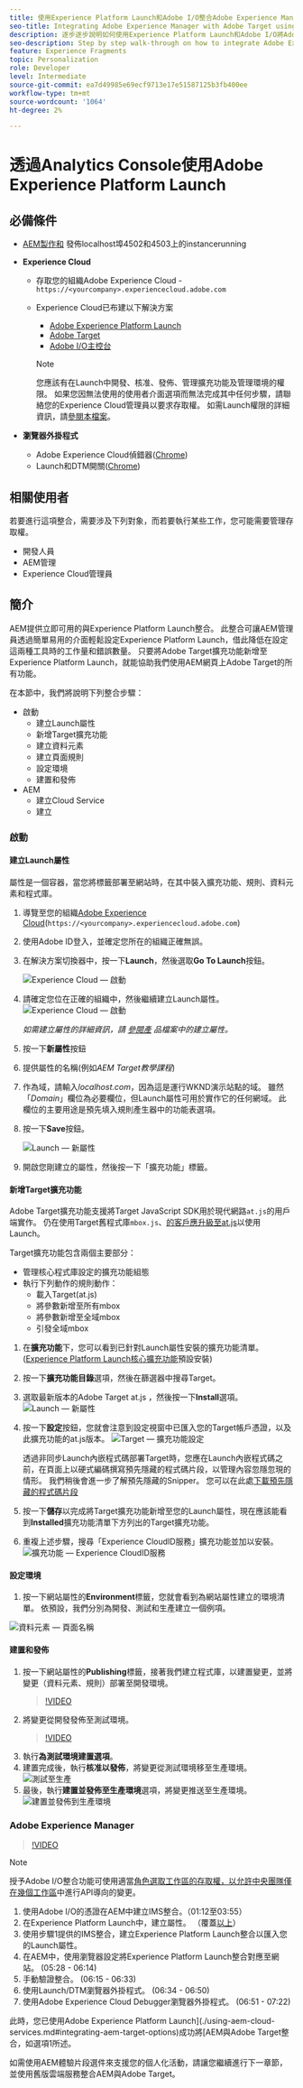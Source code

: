 ```yaml
---
title: 使用Experience Platform Launch和Adobe I/O整合Adobe Experience Manager與Adobe Target
seo-title: Integrating Adobe Experience Manager with Adobe Target using Experience Platform Launch and Adobe I/O
description: 逐步逐步說明如何使用Experience Platform Launch和Adobe I/O將Adobe Experience Manager與Adobe Target整合
seo-description: Step by step walk-through on how to integrate Adobe Experience Manager with Adobe Target using Experience Platform Launch and Adobe I/O
feature: Experience Fragments
topic: Personalization
role: Developer
level: Intermediate
source-git-commit: ea7d49985e69ecf9713e17e51587125b3fb400ee
workflow-type: tm+mt
source-wordcount: '1064'
ht-degree: 2%

---
```



# 透過Analytics Console使用Adobe Experience Platform Launch

## 必備條件

* [AEM製作和](./implementation.md#set-up-aem) 發佈localhost埠4502和4503上的instancerunning
* **Experience Cloud**
   * 存取您的組織Adobe Experience Cloud - `https://<yourcompany>.experiencecloud.adobe.com`
   * Experience Cloud已布建以下解決方案
      * [Adobe Experience Platform Launch](https://experiencecloud.adobe.com)
      * [Adobe Target](https://experiencecloud.adobe.com)
      * [Adobe I/O主控台](https://console.adobe.io)

      >[!NOTE]
      >您應該有在Launch中開發、核准、發佈、管理擴充功能及管理環境的權限。 如果您因無法使用的使用者介面選項而無法完成其中任何步驟，請聯絡您的Experience Cloud管理員以要求存取權。 如需Launch權限的詳細資訊，請[參閱本檔案](https://experienceleague.adobe.com/docs/experience-platform/tags/admin/user-permissions.html)。


* **瀏覽器外掛程式**
   * Adobe Experience Cloud偵錯器([Chrome](https://chrome.google.com/webstore/detail/adobe-experience-cloud-de/ocdmogmohccmeicdhlhhgepeaijenapj))
   * Launch和DTM開關([Chrome](https://chrome.google.com/webstore/detail/launch-and-dtm-switch/nlgdemkdapolikbjimjajpmonpbpmipk))

## 相關使用者

若要進行這項整合，需要涉及下列對象，而若要執行某些工作，您可能需要管理存取權。

* 開發人員
* AEM管理
* Experience Cloud管理員

## 簡介

AEM提供立即可用的與Experience Platform Launch整合。 此整合可讓AEM管理員透過簡單易用的介面輕鬆設定Experience Platform Launch，借此降低在設定這兩種工具時的工作量和錯誤數量。 只要將Adobe Target擴充功能新增至Experience Platform Launch，就能協助我們使用AEM網頁上Adobe Target的所有功能。

在本節中，我們將說明下列整合步驟：

* 啟動
   * 建立Launch屬性
   * 新增Target擴充功能
   * 建立資料元素
   * 建立頁面規則
   * 設定環境
   * 建置和發佈
* AEM
   * 建立Cloud Service
   * 建立

### 啟動

#### 建立Launch屬性

屬性是一個容器，當您將標籤部署至網站時，在其中裝入擴充功能、規則、資料元素和程式庫。

1. 導覽至您的組織[Adobe Experience Cloud](https://experiencecloud.adobe.com/)(`https://<yourcompany>.experiencecloud.adobe.com`)
2. 使用Adobe ID登入，並確定您所在的組織正確無誤。
3. 在解決方案切換器中，按一下&#x200B;**Launch**，然後選取&#x200B;**Go To Launch**&#x200B;按鈕。

   ![Experience Cloud — 啟動](assets/using-launch-adobe-io/exc-cloud-launch.png)

4. 請確定您位在正確的組織中，然後繼續建立Launch屬性。
   ![Experience Cloud — 啟動](assets/using-launch-adobe-io/launch-create-property.png)

   *如需建立屬性的詳細資訊，請 [參閱產](https://experienceleague.adobe.com/docs/experience-platform/tags/admin/companies-and-properties.html?lang=en#create-or-configure-a-property) 品檔案中的建立屬性。*
5. 按一下&#x200B;**新屬性**&#x200B;按鈕
6. 提供屬性的名稱(例如&#x200B;*AEM Target教學課程*)
7. 作為域，請輸入&#x200B;*localhost.com*，因為這是運行WKND演示站點的域。 雖然「*Domain*」欄位為必要欄位，但Launch屬性可用於實作它的任何網域。 此欄位的主要用途是預先填入規則產生器中的功能表選項。
8. 按一下&#x200B;**Save**&#x200B;按鈕。

   ![Launch — 新屬性](assets/using-launch-adobe-io/exc-launch-property.png)

9. 開啟您剛建立的屬性，然後按一下「擴充功能」標籤。

#### 新增Target擴充功能

Adobe Target擴充功能支援將Target JavaScript SDK用於現代網路`at.js`的用戶端實作。 仍在使用Target舊程式庫`mbox.js`、[的客戶應升級至at.js](https://experienceleague.adobe.com/docs/target/using/implement-target/client-side/at-js-implementation/upgrading-from-atjs-1x-to-atjs-20.html)以使用Launch。

Target擴充功能包含兩個主要部分：

* 管理核心程式庫設定的擴充功能組態
* 執行下列動作的規則動作：
   * 載入Target(at.js)
   * 將參數新增至所有mbox
   * 將參數新增至全域mbox
   * 引發全域mbox

1. 在&#x200B;**擴充功能**&#x200B;下，您可以看到已針對Launch屬性安裝的擴充功能清單。 ([Experience Platform Launch核心擴充功能](https://exchange.adobe.com/experiencecloud.details.100223.adobe-launch-core-extension.html)預設安裝)
2. 按一下&#x200B;**擴充功能目錄**&#x200B;選項，然後在篩選器中搜尋Target。
3. 選取最新版本的Adobe Target at.js ，然後按一下&#x200B;**Install**選項。
   ![Launch — 新屬性](assets/using-launch-adobe-io/launch-target-extension.png)

4. 按一下&#x200B;**設定**按鈕，您就會注意到設定視窗中已匯入您的Target帳戶憑證，以及此擴充功能的at.js版本。
   ![Target — 擴充功能設定](assets/using-launch-adobe-io/launch-target-extension-2.png)

   透過非同步Launch內嵌程式碼部署Target時，您應在Launch內嵌程式碼之前，在頁面上以硬式編碼撰寫預先隱藏的程式碼片段，以管理內容忽隱忽現的情形。 我們稍後會進一步了解預先隱藏的Snipper。 您可以在此處[下載預先隱藏的程式碼片段](assets/using-launch-adobe-io/prehiding.js)

5. 按一下&#x200B;**儲存**&#x200B;以完成將Target擴充功能新增至您的Launch屬性，現在應該能看到&#x200B;**Installed**&#x200B;擴充功能清單下方列出的Target擴充功能。

6. 重複上述步驟，搜尋「Experience CloudID服務」擴充功能並加以安裝。
   ![擴充功能 — Experience CloudID服務](assets/using-launch-adobe-io/launch-extension-experience-cloud.png)

#### 設定環境

1. 按一下網站屬性的&#x200B;**Environment**&#x200B;標籤，您就會看到為網站屬性建立的環境清單。 依預設，我們分別為開發、測試和生產建立一個例項。

![資料元素 — 頁面名稱](assets/using-launch-adobe-io/launch-environment-setup.png)

#### 建置和發佈

1. 按一下網站屬性的&#x200B;**Publishing**&#x200B;標籤，接著我們建立程式庫，以建置變更，並將變更（資料元素、規則）部署至開發環境。
   >[!VIDEO](https://video.tv.adobe.com/v/28412?quality=12&learn=on)
2. 將變更從開發發佈至測試環境。
   >[!VIDEO](https://video.tv.adobe.com/v/28419?quality=12&learn=on)
3. 執行&#x200B;**為測試環境建置選項**。
4. 建置完成後，執行&#x200B;**核准以發佈**，將變更從測試環境移至生產環境。
   ![測試至生產](assets/using-launch-adobe-io/build-staging.png)
5. 最後，執行&#x200B;**建置並發佈至生產環境**選項，將變更推送至生產環境。
   ![建置並發佈到生產環境](assets/using-launch-adobe-io/build-and-publish.png)

### Adobe Experience Manager

>[!VIDEO](https://video.tv.adobe.com/v/28416?quality=12&learn=on)

>[!NOTE]
>
> 授予Adobe I/O整合功能可使用適當[角色選取工作區的存取權，以允許中央團隊僅在幾個工作區](https://experienceleague.adobe.com/docs/target/using/administer/manage-users/enterprise/configure-adobe-io-integration.html)中進行API導向的變更。

1. 使用Adobe I/O的憑證在AEM中建立IMS整合。（01:12至03:55）
2. 在Experience Platform Launch中，建立屬性。 （覆蓋[以上](#create-launch-property)）
3. 使用步驟1提供的IMS整合，建立Experience Platform Launch整合以匯入您的Launch屬性。
4. 在AEM中，使用瀏覽器設定將Experience Platform Launch整合對應至網站。 (05:28 - 06:14)
5. 手動驗證整合。 (06:15 - 06:33)
6. 使用Launch/DTM瀏覽器外掛程式。 (06:34 - 06:50)
7. 使用Adobe Experience Cloud Debugger瀏覽器外掛程式。 (06:51 - 07:22)

此時，您已使用Adobe Experience Platform Launch](./using-aem-cloud-services.md#integrating-aem-target-options)成功將[AEM與Adobe Target整合，如選項1所述。

如需使用AEM體驗片段選件來支援您的個人化活動，請讓您繼續進行下一章節，並使用舊版雲端服務整合AEM與Adobe Target。
